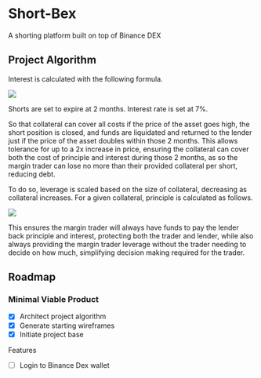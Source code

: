 # Short-Bex
A shorting platform built on top of Binance DEX

## Project Algorithm

Interest is calculated with the following formula.

<img src="https://latex.codecogs.com/gif.latex?A%20%3D%20P%20%281&plus;rt%29" />

Shorts are set to expire at 2 months. Interest rate is set at 7%.

So that collateral can cover all costs if the price of the asset goes high, the short position is closed, and funds are liquidated and returned to the lender just if the price of the asset doubles within those 2 months. This allows tolerance for up to a 2x increase in price, ensuring the collateral can cover both the cost of principle and interest during those 2 months, as so the margin trader can lose no more than their provided collateral per short, reducing debt.

To do so, leverage is scaled based on the size of collateral, decreasing as collateral increases. For a given collateral, principle is calculated as follows. 

<img src="https://latex.codecogs.com/gif.latex?principle%20%3D%200.494312*%20%282%5Ccdot%20collateral%20&plus;%201%29" />

This ensures the margin trader will always have funds to pay the lender back principle and interest, protecting both the trader and lender, while also always providing the margin trader leverage without the trader needing to decide on how much, simplifying decision making required for the trader. 

## Roadmap

### Minimal Viable Product

- [x] Architect project algorithm
- [x] Generate starting wireframes
- [x] Initiate project base

Features
- [ ] Login to Binance Dex wallet

